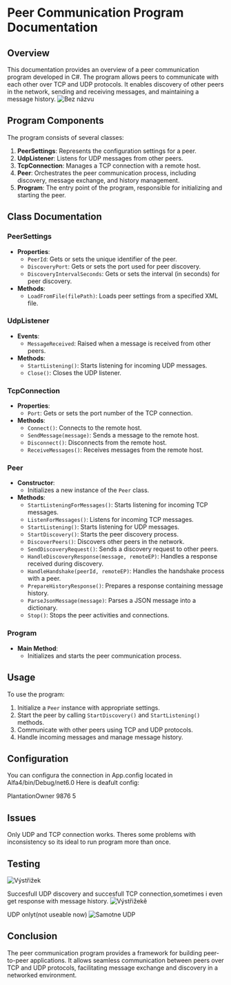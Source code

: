 # Peer Communication Program Documentation

## Overview

This documentation provides an overview of a peer communication program developed in C#. The program allows peers to communicate with each other over TCP and UDP protocols. It enables discovery of other peers in the network, sending and receiving messages, and maintaining a message history.
![Bez názvu](https://github.com/Crusader5033/Alfa4/assets/113086006/1a0b4b1d-cce0-4586-96f9-0d282564770b)

## Program Components

The program consists of several classes:

1. **PeerSettings**: Represents the configuration settings for a peer.
2. **UdpListener**: Listens for UDP messages from other peers.
3. **TcpConnection**: Manages a TCP connection with a remote host.
4. **Peer**: Orchestrates the peer communication process, including discovery, message exchange, and history management.
5. **Program**: The entry point of the program, responsible for initializing and starting the peer.

## Class Documentation

### PeerSettings

- **Properties**:
  - `PeerId`: Gets or sets the unique identifier of the peer.
  - `DiscoveryPort`: Gets or sets the port used for peer discovery.
  - `DiscoveryIntervalSeconds`: Gets or sets the interval (in seconds) for peer discovery.
- **Methods**:
  - `LoadFromFile(filePath)`: Loads peer settings from a specified XML file.

### UdpListener

- **Events**:
  - `MessageReceived`: Raised when a message is received from other peers.
- **Methods**:
  - `StartListening()`: Starts listening for incoming UDP messages.
  - `Close()`: Closes the UDP listener.

### TcpConnection

- **Properties**:
  - `Port`: Gets or sets the port number of the TCP connection.
- **Methods**:
  - `Connect()`: Connects to the remote host.
  - `SendMessage(message)`: Sends a message to the remote host.
  - `Disconnect()`: Disconnects from the remote host.
  - `ReceiveMessages()`: Receives messages from the remote host.

### Peer

- **Constructor**:
  - Initializes a new instance of the `Peer` class.
- **Methods**:
  - `StartListeningForMessages()`: Starts listening for incoming TCP messages.
  - `ListenForMessages()`: Listens for incoming TCP messages.
  - `StartListening()`: Starts listening for UDP messages.
  - `StartDiscovery()`: Starts the peer discovery process.
  - `DiscoverPeers()`: Discovers other peers in the network.
  - `SendDiscoveryRequest()`: Sends a discovery request to other peers.
  - `HandleDiscoveryResponse(message, remoteEP)`: Handles a response received during discovery.
  - `HandleHandshake(peerId, remoteEP)`: Handles the handshake process with a peer.
  - `PrepareHistoryResponse()`: Prepares a response containing message history.
  - `ParseJsonMessage(message)`: Parses a JSON message into a dictionary.
  - `Stop()`: Stops the peer activities and connections.

### Program

- **Main Method**:
  - Initializes and starts the peer communication process.

## Usage

To use the program:
1. Initialize a `Peer` instance with appropriate settings.
2. Start the peer by calling `StartDiscovery()` and `StartListening()` methods.
3. Communicate with other peers using TCP and UDP protocols.
4. Handle incoming messages and manage message history.

## Configuration
You can configura the connection in App.config located in Alfa4/bin/Debug/net6.0
Here is deafult config:
<?xml version="1.0" encoding="utf-8" ?>
<configuration>
	<peerSettings>
		<peerId>PlantationOwner</peerId>
		<discoveryPort>9876</discoveryPort>
		<discoveryIntervalSeconds>5</discoveryIntervalSeconds>
	</peerSettings>
</configuration>

   
## Issues
Only UDP and TCP connection works. Theres some problems with inconsistency so its ideal to run program more than once. 

## Testing
![Výstřižek](https://github.com/Crusader5033/Alfa4/assets/113086006/5471000e-fd8c-49db-9982-02a98ba16df6)

Succesfull UDP discovery and succesfull TCP connection,sometimes i even get response with message history.
![Výstřižekě](https://github.com/Crusader5033/Alfa4/assets/113086006/d241f1f2-272b-499a-960e-533618c8329e)

UDP onlyt(not useable now)
![Samotne UDP](https://github.com/Crusader5033/Alfa4/assets/113086006/b1b8a674-d86d-4777-911e-19e90dfa6242)



## Conclusion

The peer communication program provides a framework for building peer-to-peer applications. It allows seamless communication between peers over TCP and UDP protocols, facilitating message exchange and discovery in a networked environment.
